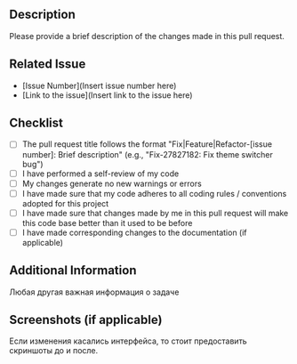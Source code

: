 ## Description
Please provide a brief description of the changes made in this pull request.

## Related Issue
- [Issue Number](Insert issue number here)
- [Link to the issue](Insert link to the issue here)

## Checklist
- [ ] The pull request title follows the format "Fix|Feature|Refactor-[issue number]: Brief description" (e.g., "Fix-27827182: Fix theme switcher bug")
- [ ] I have performed a self-review of my code
- [ ] My changes generate no new warnings or errors
- [ ] I have made sure that my code adheres to all coding rules / conventions adopted for this project
- [ ] I have made sure that changes made by me in this pull request will make this code base better than it used to be before
- [ ] I have made corresponding changes to the documentation (if applicable)

## Additional Information
Любая другая важная информация о задаче

## Screenshots (if applicable)
Если изменения касались интерфейса, то стоит предоставить скриншоты до и после.